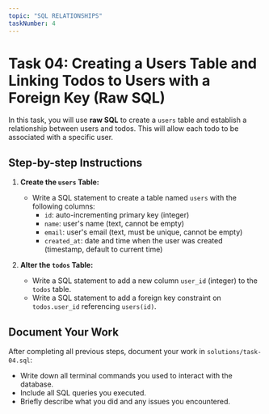 ```yaml
---
topic: "SQL RELATIONSHIPS"
taskNumber: 4
---
```


# Task 04: Creating a Users Table and Linking Todos to Users with a Foreign Key (Raw SQL)

In this task, you will use **raw SQL** to create a `users` table and establish a relationship between users and todos. This will allow each todo to be associated with a specific user.

## Step-by-step Instructions

1. **Create the `users` Table:**

   - Write a SQL statement to create a table named `users` with the following columns:
     - `id`: auto-incrementing primary key (integer)
     - `name`: user's name (text, cannot be empty)
     - `email`: user's email (text, must be unique, cannot be empty)
     - `created_at`: date and time when the user was created (timestamp, default to current time)

2. **Alter the `todos` Table:**
   - Write a SQL statement to add a new column `user_id` (integer) to the `todos` table.
   - Write a SQL statement to add a foreign key constraint on `todos.user_id` referencing `users(id)`.

## Document Your Work

After completing all previous steps, document your work in `solutions/task-04.sql`:

- Write down all terminal commands you used to interact with the database.
- Include all SQL queries you executed.
- Briefly describe what you did and any issues you encountered.
